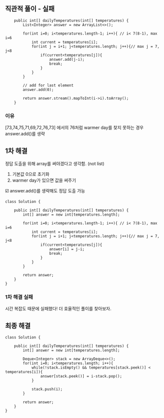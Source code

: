 ## 직관적 풀이 - 실패
```
    public int[] dailyTemperatures(int[] temperatures) {
        List<Integer> answer = new ArrayList<>();

        for(int i=0; i<temperatures.length-1; i++){ // i< 7(8-1), max i=6
            int current = temperatures[i];
            for(int j = i+1; j<temperatures.length; j++){// max j = 7, j<8
                if(current<temperatures[j]){
                    answer.add(j-i);
                    break;
                }
            }
        }

        // add for last element
        answer.add(0); 

        return answer.stream().mapToInt(i->i).toArray();
    }
```
### 이유
[73,74,75,71,69,72,76,73] 에서의 76처럼 warmer day를 찾지 못하는 경우 answer.add()를 생략
  

## 1차 해결
정답 도출을 위해 array를 써야겠다고 생각함. (not list)
1. 기본값 0으로 초기화
2. warmer day가 있으면 값을 써주기

☑️ answer.add()를 생략해도 정답 도출 가능

```
class Solution {

    public int[] dailyTemperatures(int[] temperatures) {
        int[] answer = new int[temperatures.length];

        for(int i=0; i<temperatures.length-1; i++){ // i< 7(8-1), max i=6
            int current = temperatures[i];
            for(int j = i+1; j<temperatures.length; j++){// max j = 7, j<8
                if(current<temperatures[j]){
                    answer[i] = j-i;
                    break;
                }
            }
        }

        return answer;
    }
}
```

### 1차 해결 실패
시간 복잡도 때문에 실패했다! 더 효율적인 풀이를 찾아보자.

## 최종 해결
```
class Solution {

    public int[] dailyTemperatures(int[] temperatures) {
        int[] answer = new int[temperatures.length];

        Deque<Integer> stack = new ArrayDeque<>();
        for(int i=0; i<temperatures.length; i++){
            while(!stack.isEmpty() && temperatures[stack.peek()] < temperatures[i]){
                answer[stack.peek()] = i-stack.pop();
            }
            
            stack.push(i);
        }

        return answer;
    }
}
```




